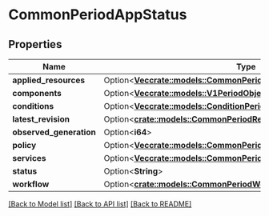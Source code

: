 # CommonPeriodAppStatus

## Properties

Name | Type | Description | Notes
------------ | ------------- | ------------- | -------------
**applied_resources** | Option<[**Vec<crate::models::CommonPeriodClusterObjectReference>**](common.ClusterObjectReference.md)> |  | [optional]
**components** | Option<[**Vec<crate::models::V1PeriodObjectReference>**](v1.ObjectReference.md)> |  | [optional]
**conditions** | Option<[**Vec<crate::models::ConditionPeriodCondition>**](condition.Condition.md)> |  | [optional]
**latest_revision** | Option<[**crate::models::CommonPeriodRevision**](common.Revision.md)> |  | [optional]
**observed_generation** | Option<**i64**> |  | [optional]
**policy** | Option<[**Vec<crate::models::CommonPeriodPolicyStatus>**](common.PolicyStatus.md)> |  | [optional]
**services** | Option<[**Vec<crate::models::CommonPeriodApplicationComponentStatus>**](common.ApplicationComponentStatus.md)> |  | [optional]
**status** | Option<**String**> |  | [optional]
**workflow** | Option<[**crate::models::CommonPeriodWorkflowStatus**](common.WorkflowStatus.md)> |  | [optional]

[[Back to Model list]](../README.md#documentation-for-models) [[Back to API list]](../README.md#documentation-for-api-endpoints) [[Back to README]](../README.md)


